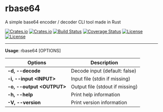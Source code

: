 # rbase64
A simple base64 encoder / decoder CLI tool made in Rust

[![Crates.io](https://img.shields.io/crates/v/rbase64?style=flat-square)](https://crates.io/crates/rbase64)
[![Crates.io](https://img.shields.io/crates/d/rbase64?style=flat-square)](https://crates.io/crates/rbase64)
[![Build Status](https://img.shields.io/github/workflow/status/uhmarcel/rbase64/CI/main?style=flat-square)](https://github.com/uhmarcel/rbase64/actions/workflows/ci.yml?query=branch%3Amain)
[![Coverage Status](https://coveralls.io/repos/github/uhmarcel/rbase64/badge.svg?branch=main)](https://coveralls.io/github/uhmarcel/rbase64?branch=main)
[![License](https://img.shields.io/badge/license-Apache%202.0-blue?style=flat-square)](LICENSE-APACHE)
[![License](https://img.shields.io/badge/license-MIT-blue?style=flat-square)](LICENSE-MIT)

---

**Usage**: rbase64 [OPTIONS]

Options                      | Description
---------------------------- | ----------------------------
**-d, --decode**             | Decode input (default: false)
**-i, --input \<INPUT\>**    | Input file (stdin if missing)
**-o, --output \<OUTPUT\>**  | Output file (stdout if missing)
**-h, --help**               | Print help information
**-V, --version**            | Print version information
